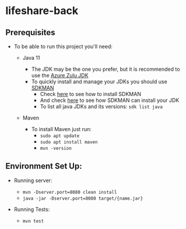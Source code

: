 # lifeshare-back

## Prerequisites
  - To be able to run this project you'll need:
    - Java 11 
      - The JDK may be the one you prefer, but it is recommended to use the [Azure Zulu JDK](https://sdkman.io/jdks#Azul%20Systems)
      - To quickly install and manage your JDKs you should use [SDKMAN](https://sdkman.io/)
        - Check [here](https://sdkman.io/install) to see how to install SDKMAN
        - And check [here](https://sdkman.io/jdks#Azul%20Systems) to see how SDKMAN can install your JDK
        - To list all java JDKs and its versions: ``` sdk list java ```
        
    - Maven
      - To install Maven just run:
        - ``` sudo apt update ```
        - ``` sudo apt install maven ``` 
        - ``` mvn -version ```

## Environment Set Up:

- Running server:
    - ``` mvn -Dserver.port=8080 clean install ```
    - ``` java -jar -Dserver.port=8080 target/{name.jar} ```
        
- Running Tests:
    - ``` mvn test ```
